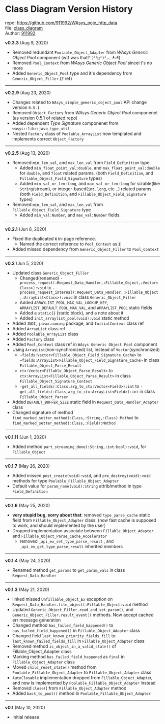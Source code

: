 # Class Diagram Version History
repo: https://github.com/911992/WAsys_pojo_http_data  
file: [class_diagram](./class_diagram.svg)  
Author: [911992](https://github.com/911992)  

**v0.3.3** (Aug 9, 2020)  

* Removed redundant `Poolable_Object_Adapter` from *WAsys Generic Object Pool* component (wtf was that? `(╯°□°)╯︵ ┻━┻`)
* Removed `Pool_Context` from *WAsys Generic Object Pool* sincei t's no more
* Added `Generic_Object_Pool` type and it's dependency from `Generic_Object_Filler` (`Z` ref)

<hr/>

**v0.2.9** (Aug 23, 2020)  

* Changes related to `WAsys_simple_generic_object_pool` API change version `0.5.1`
* Removed `Object_Factory` from *WAsys Generic Object Pool* componenet (as version 0.5.1 of related repo)
* Added dependent *Type Signature* componenet from `wasys::lib::java_type_util`
* Nested `Factory` class of `Poolable_ArrayList` now templated and implements correct `Object_Factory`

<hr/>

**v0.2.5** (Aug 13, 2020)  

* Removed `min_len_val`, and `max_len_val` from `Field_Definition` type
    * Added `min_float_point_val:double`, and `max_float_point_val:double` for `double`, and `float` related params. (both `Field_Definition`, and `Fillable_Object_Field_Signature` types)
    * Added `min_val_or_len:long`, and `max_val_or_len:long` for sizable(like `String`/stream), or integer-based(`int`, `long`, etc...) related params. (both `Field_Definition`, and `Fillable_Object_Field_Signature` types)
* Removed `min_len_val`, and `max_len_val` from `Fillable_Object_Field_Signature` type
    * Added `min_val:Number`, and `max_val:Number` fields.


<hr/>

**v0.2.1** (Jun 8, 2020)

* Fixed the duplicated **`X`** in-page reference.
    * Named the correct reference to `Pool_Context` as **`Z`**
* Added missed dependency from `Generic_Object_Filler` to `Pool_Context`

<hr/>

**v0.2** (Jun 5, 2020)

* Updated class `Generic_Object_Filler`
    * Changed(renamed) `-process_request(:Request_Data_Handler,:Fillable_Object,:Vector<Class>):void` to `-process_request_internal(:Request_Data_Handler,:Fillable_Object,:ArrayList<Class>):void` in class `Generic_Object_Filler`
    * Added `ARRAYLIST_POOL_MAX_VAL_LOOKUP_KEY`, `ARRAYLIST_DEFAULT_POOL_MAX_VAL`, and `ARRAYLIST_POOL` static fields
    * Added a `static{}` (static block), and a note about it
    * Added `init_arraylist_pool(void):void` static method 
* Added `JNDI`, `javax.naming` package, and `InitialContext` class ref
* Added `ArrayList` class ref
* Added `Poolable_ArrayList` class
* Added `Factory` class
* Added `Pool_Context` class ref in `WAsys Generic Object Pool` component
* Using `ArrayList`(non-synchronized) list, instead of `Vector`(synchronized)
    * `~fields:Vector<Fillable_Object_Field_Signature_Cache>` to `~fields:ArrayList<Fillable_Object_Field_Signature_Cache>` in class `Fillable_Object_Parse_Result`
    * `ctx:Vector<Fillable_Object_Parse_Result>` to `ctx:ArrayList<Fillable_Object_Parse_Result>` in class `Fillable_Object_Signature_Context`
    * `-get_all_fields(:Class,arg_to_ctx:Vector<Field>):int` to `-get_all_fields(:Class,arg_to_ctx:ArrayList<Field>):int` in class `Fillable_Object_Parser`
* Added `DEFAULT_BUFFER_SIZE` static field in `Request_Data_Handler_Adapter` class
* Changed signature of  method `find_marked_setter_method(:Class,:String,:Class):Method` to `find_marked_setter_method(:Class,:Field):Method`

<hr/>

**v0.1.11** (Jun 1, 2020)

* Added method `part_streaming_done(:String,:int:bool):void`, for `Fillable_Object`

<hr/>

**v0.1.7** (May 26, 2020)

* Added missed `post_create(void):void`, and `pre_destroy(void):void` methods for type `Poolable_Fillable_Object_Adapter`
* Default value for `param_name(void):String` attrib/method in type `Field_Definition`

<hr/>

**v0.1.6** (May 25, 2020)  

* **very stupid bug, sorry about that**: removed `type_parse_cache` static field from `Fillable_Object_Adapter` class. (now fast cache is supposed to work, and should implemented by the user)
* Dropped implementation associate between `Fillable_Object_Adapter` and `Fillable_Object_Parse_Cache_Accelerator`
    * removed `_api_ex_set_type_parse_result` , and `_api_ex_get_type_parse_result` inherited members

<hr/>

**v0.1.4** (May 24, 2020)  

* Renamed method `get_params` to `get_param_vals` in class `Request_Data_Handler`

<hr/>

**v0.1.3** (May 21, 2020)  

* linked missed `Unfillable_Object_Ex` exception on `Request_Data_Handler.file_object(:Fillable_Object:void` method
* Updated `Generic_Object_Filler.read_and_set_param()`, and `Generic_Object_Filler.result_event()` methods. Now accept cached err message generation
* Changed method `has_failed_field_happened()` to `has_failed_field_happened()` in `Fillable_Object_Adapter` class
* Changed field `last_known_priority_fields_fill` to `last_known_failed_fields_fill` in `Fillable_Object_Adapter` class
* Removed method `is_object_in_a_valid_state()` of Fillable_Object_Adapter class
* Marking method `has_failed_field_happened` as `final` in `Fillable_Object_Adapter` class
* Moved `child_reset_state()` method from `Poolable_Fillable_Object_Adapter` to `Fillable_Object_Adapter` class
* `AutoClosable` implementation dropped from `Fillable_Object_Adapte`r, and now is implemented by `Poolable_Fillable_Object_Adapter` instead
* Removed `close(`) from `Fillable_Object_Adapter` method
* Added `back_to_pool()` method in `Poolable_Fillable_Object_Adapter`

<hr/>

**v0.1** (May 10, 2020)

* Initial release